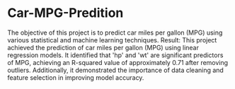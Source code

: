 # Car-MPG-Predition
The objective of this project is to predict car miles per gallon (MPG) using various statistical and machine learning techniques.
Result: This project achieved the prediction of car miles per gallon (MPG) using linear regression models. It identified that 'hp' and 'wt' are significant predictors of MPG, achieving an R-squared value of approximately 0.71 after removing outliers. Additionally, it demonstrated the importance of data cleaning and feature selection in improving model accuracy.
